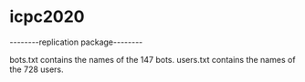 # icpc2020

--------replication package--------

bots.txt contains the names of the 147 bots.
users.txt contains the names of the 728 users.
